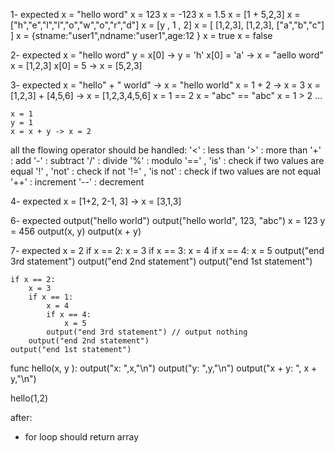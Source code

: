 1- expected
    x = "hello word"
    x = 123
    x = -123
    x = 1.5
    x = [1 + 5,2,3]
    x = ["h","e","l","l","o","w","o","r","d"]
    x = [y , 1 , 2]
    x = [ [1,2,3], [1,2,3], ["a","b","c"] ]
    x = {stname:"user1",ndname:"user1",age:12 }
    x = true
    x = false

2- expected
    x = "hello word"
    y = x[0]     -> y = 'h'
    x[0] = 'a'   -> x = "aello word"
    x = [1,2,3]
    x[0] = 5 -> x = [5,2,3]

3- expected
    x = "hello" + " world" -> x = "hello world"
    x = 1 + 2 -> x = 3
    x = [1,2,3] + [4,5,6]  -> x = [1,2,3,4,5,6]
    x = 1 == 2
    x = "abc" == "abc"
    x = 1 > 2 ...

    x = 1
    y = 1
    x = x + y -> x = 2

all the flowing operator should be handled:
    '<'         : less than
    '>'         : more than
    '+'         : add
    '-'         : subtract
    '/'         : divide
    '%'         : modulo
    '==' , 'is' : check if two values are equal
    '!' , 'not' : check if not
    '!=' , 'is not' : check if two values are not equal
    '++'        : increment
    '--'        : decrement

4- expected
    x = [1+2, 2-1, 3] -> x = [3,1,3]

6- expected
    output("hello world")
    output("hello world", 123, "abc")
    x = 123
    y = 456
    output(x, y)
    output(x + y)

7- expected
    x = 2
    if x == 2:
        x = 3
        if x == 3:
            x = 4
            if x == 4:
                x = 5
            output("end 3rd statement")
        output("end 2nd statement")
    output("end 1st statement")

    if x == 2:
        x = 3
        if x == 1:
            x = 4
            if x == 4:
                x = 5
            output("end 3rd statement") // output nothing
        output("end 2nd statement") 
    output("end 1st statement")


func hello(x, y ):
    output("x: ",x,"\n")
    output("y: ",y,"\n")
    output("x + y: ", x + y,"\n")


hello(1,2)


after:
- for loop should return array